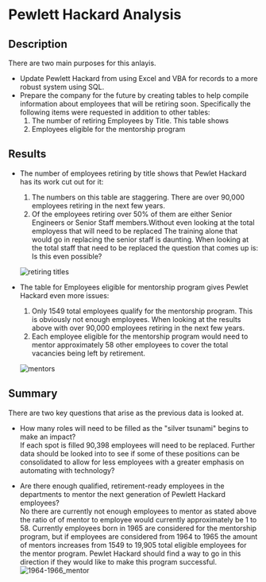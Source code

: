 # Pewlett Hackard Analysis

## Description
There are two main purposes for this anlayis.
- Update Pewlett Hackard from using Excel and VBA for records to a more robust system using SQL.
- Prepare the company for the future by creating tables to help compile information about employees that will be retiring soon. Specifically the following items were requested in addition to other tables:
  1. The number of retiring Employees by Title. This table shows 
  2. Employees eligible for the mentorship program

## Results
- The number of employees retiring by title shows that Pewlet Hackard has its work cut out for it:
  1. The numbers on this table are staggering. There are over 90,000 employees retiring in the next few years. 
  2. Of the employees retiring over 50% of them are either Senior Engineers or Senior Staff members.Without even looking at the total employess that will need to be replaced The training alone that would go in replacing the senior staff is daunting. When looking at the total staff that need to be replaced the question that comes up is: Is this even possible?    
   
  ![retiring titles](https://user-images.githubusercontent.com/36859475/141709845-138b1555-d8da-445c-8ad7-80093cc4359b.PNG)
- The table for Employees eligible for mentorship program gives Pewlet Hackard even more issues:
  1. Only 1549 total employees qualify for the mentorship program. This is obviously not enough employees. When looking at the results above with over 90,000 employees retiring in the next few years. 
  2. Each employee eligible for the mentorship program would need to mentor approximately 58 other employees to cover the total vacancies being left by retirement.    
  
  ![mentors](https://user-images.githubusercontent.com/36859475/141710067-a4a72c2a-df76-40a0-85fc-4b93ea414112.PNG)

## Summary
There are two key questions that arise as the previous data is looked at.
- How many roles will need to be filled as the "silver tsunami" begins to make an impact?    
If each spot is filled 90,398 employees will need to be replaced. Further data should be looked into to see if some of these positions can be consolidated to allow for less employees with a greater emphasis on automating with technology? 

- Are there enough qualified, retirement-ready employees in the departments to mentor the next generation of Pewlett Hackard employees?    
No there are currently not enough employees to mentor as stated above the ratio of of mentor to employee would currently approximately be 1 to 58.
Currently employees born in 1965 are considered for the mentorship program, but if employees are considered from 1964 to 1965 the amount of mentors increases from 1549 to 19,905 total eligible employees for the mentor program. Pewlet Hackard should find a way to go in this direction if they would like to make this program successful.  
![1964-1966_mentor](https://user-images.githubusercontent.com/36859475/141711637-0e40cadf-c83f-4f94-be57-24e0991b9c2e.PNG)
